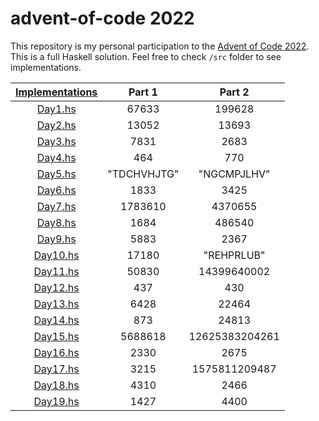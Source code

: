 # advent-of-code 2022

This repository is my personal participation to the [Advent of Code 2022](https://adventofcode.com/). This is a full Haskell solution. Feel free to check `/src` folder to see implementations.

| [Implementations](src) | Part 1 | Part 2 |
|:--:|:--:|:--:|
| [Day1.hs](src/Day1.hs) | 67633 |199628|
| [Day2.hs](src/Day2.hs) | 13052 |13693|
| [Day3.hs](src/Day3.hs) | 7831 |2683|
| [Day4.hs](src/Day4.hs) | 464 |770|
| [Day5.hs](src/Day5.hs) | "TDCHVHJTG" |"NGCMPJLHV"|
| [Day6.hs](src/Day6.hs) | 1833 |3425|
| [Day7.hs](src/Day7.hs) | 1783610 |4370655|
| [Day8.hs](src/Day8.hs) | 1684 |486540|
| [Day9.hs](src/Day9.hs) | 5883 |2367|
| [Day10.hs](src/Day10.hs)| 17180 |"REHPRLUB"|
| [Day11.hs](src/Day11.hs)| 50830 |14399640002|
| [Day12.hs](src/Day12.hs)| 437 |430|
| [Day13.hs](src/Day13.hs)| 6428 |22464|
| [Day14.hs](src/Day14.hs)| 873 |24813|
| [Day15.hs](src/Day15.hs)| 5688618 |12625383204261|
| [Day16.hs](src/Day16.hs)| 2330 | 2675 | 
| [Day17.hs](src/Day17.hs)| 3215 | 1575811209487 | 
| [Day18.hs](src/Day18.hs)| 4310 | 2466 | 
| [Day19.hs](src/Day19.hs)| 1427 | 4400 | 
